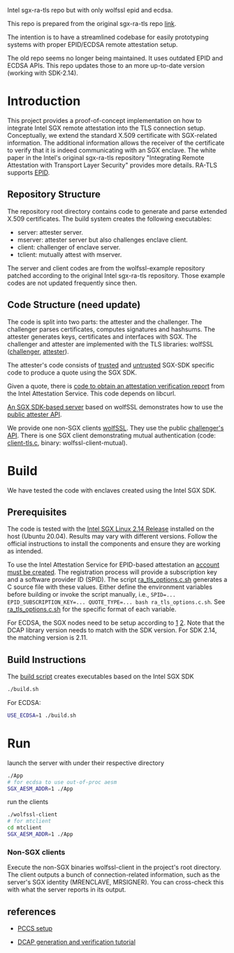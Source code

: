 Intel sgx-ra-tls repo but with only wolfssl epid and ecdsa.

This repo is prepared from the original sgx-ra-tls repo [link](https://github.com/cloud-security-research/sgx-ra-tls).

The intention is to have a streamlined codebase for easily prototyping systems with proper EPID/ECDSA remote attestation setup.

The old repo seems no longer being maintained. It uses outdated EPID and ECDSA APIs. This repo updates those to an more up-to-date version (working with SDK-2.14).

# Introduction

This project provides a proof-of-concept implementation on how to integrate Intel SGX remote attestation into the TLS connection setup. Conceptually, we extend the standard X.509 certificate with SGX-related information. The additional information allows the receiver of the certificate to verify that it is indeed communicating with an SGX enclave. The white paper in the  Intel's original sgx-ra-tls repository "Integrating Remote Attestation with Transport Layer Security" provides more details. RA-TLS supports [EPID](https://software.intel.com/sites/default/files/managed/57/0e/ww10-2016-sgx-provisioning-and-attestation-final.pdf).

## Repository Structure

The repository root directory contains code to generate and parse extended X.509 certificates. The build system creates the following executables:

* server: attester server.
* mserver: attester server but also challenges enclave client.
* client: challenger of enclave server.
* tclient: mutually attest with mserver.

The server and client codes are from the wolfssl-example repository patched according to the original Intel sgx-ra-tls repository. Those example codes are not updated frequently since then.

## Code Structure (need update)

The code is split into two parts: the attester and the challenger. The challenger parses certificates, computes signatures and hashsums. The attester generates keys, certificates and interfaces with SGX. The challenger and attester are implemented with the TLS libraries: wolfSSL ([challenger](wolfssl-ra-challenger.c), [attester](wolfssl-ra-attester.c)).

The attester's code consists of [trusted](sgxsdk-ra-attester_t.c) and [untrusted](sgxsdk-ra-attester_u.c) SGX-SDK specific code to produce a quote using the SGX SDK.

Given a quote, there is [code to obtain an attestation verification report](ias-ra.c) from the Intel Attestation Service. This code depends on libcurl.

[An SGX SDK-based server](deps/wolfssl-examples/SGX_Linux) based on wolfSSL demonstrates how to use the [public attester API](ra-attester.h).

We provide one non-SGX clients [wolfSSL](client/client-tls.c). They use the public [challenger's API](ra-challenger.h). There is one SGX client demonstrating mutual authentication (code: [client-tls.c](deps/wolfssl-examples/tls/client-tls.c), binary: wolfssl-client-mutual).

# Build

We have tested the code with enclaves created using the Intel SGX SDK.

## Prerequisites

The code is tested with the [Intel SGX Linux 2.14 Release](https://01.org/intel-softwareguard-extensions/downloads/intel-sgx-linux-2.4-release) installed on the host (Ubuntu 20.04). Results may vary with different versions. Follow the official instructions to install the components and ensure they are working as intended.

To use the Intel Attestation Service for EPID-based attestation an [account must be created](https://api.portal.trustedservices.intel.com/EPID-attestation). The registration process will provide a subscription key and a software provider ID (SPID). The script [ra_tls_options.c.sh](ra_tls_options.c.sh) generates a C source file with these values. Either define the environment variables before building or invoke the script manually, i.e., `SPID=... EPID_SUBSCRIPTION_KEY=... QUOTE_TYPE=... bash ra_tls_options.c.sh`. See [ra_tls_options.c.sh](ra_tls_options.c.sh) for the specific format of each variable.

For ECDSA, the SGX nodes need to be setup according to [1] [2]. Note that the DCAP library version needs to match with the SDK version. For SDK 2.14, the matching version is 2.11.

## Build Instructions

The [build script](build.sh) creates executables based on the Intel SGX SDK

```sh
./build.sh
```

For ECDSA:

```sh
USE_ECDSA=1 ./build.sh
```

# Run

launch the server with under their respective directory

```sh
./App
# for ecdsa to use out-of-proc aesm
SGX_AESM_ADDR=1 ./App 
```

run the clients

```sh
./wolfssl-client
# for mtclient
cd mtclient
SGX_AESM_ADDR=1 ./App
```

### Non-SGX clients

Execute the non-SGX binaries wolfssl-client in the project's root directory. The client outputs a bunch of connection-related information, such as the server's SGX identity (MRENCLAVE, MRSIGNER). You can cross-check this with what the server reports in its output.

## references

* [PCCS setup][1]

[1]:[https://www.intel.com/content/www/us/en/developer/articles/guide/intel-software-guard-extensions-data-center-attestation-primitives-quick-install-guide.html]

* [DCAP generation and verification tutorial][2]

[2]: https://www.intel.com/content/www/us/en/developer/articles/technical/quote-verification-attestation-with-intel-sgx-dcap.html